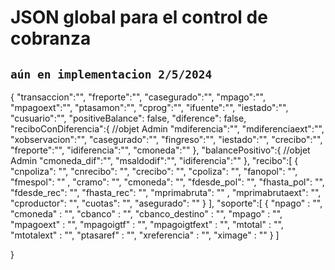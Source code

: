# JSON global para el control de cobranza 
## `aún en implementacion 2/5/2024`
{
    "transaccion":"",
    "freporte":"",
    "casegurado":"",
    "mpago":"",
    "mpagoext":"",
    "ptasamon":"",
    "cprog":"",
    "ifuente":"",
    "iestado":"",
    "cusuario":"",
    "positiveBalance": false,
    "diference": false,
    "reciboConDiferencia":{          //objet Admin
        "mdiferencia":"",
        "mdiferenciaext":"",
        "xobservacion":"",
        "casegurado":"",
        "fingreso":"",
        "iestado":"",
        "crecibo":"",
        "freporte":"",
        "idiferencia":"",
        "cmoneda":""
    },
    "balancePositivo":{          //objet Admin
        "cmoneda_dif":"",
        "msaldodif":"",
        "idiferencia":""
    },
    "recibo":[
        {
            "cnpoliza": "",
            "cnrecibo": "",
            "crecibo": "",
            "cpoliza": "",
            "fanopol": "",
            "fmespol": ""  ,
            "cramo": "",
            "cmoneda": "",
            "fdesde_pol": "",
            "fhasta_pol": "",
            "fdesde_rec": "",
            "fhasta_rec": "",
            "mprimabruta": ""  ,
            "mprimabrutaext": "",
            "cproductor": "",
            "cuotas": "",
            "asegurado": ""
        }
    ],
    "soporte":[
        {
       "npago" : "",
       "cmoneda" : "",
       "cbanco" : "",
       "cbanco_destino" : "",
       "mpago" : "",
       "mpagoext" : "",
       "mpagoigtf" : "",
       "mpagoigtfext" : "",
       "mtotal" : "",
       "mtotalext" : "",
       "ptasaref" : "",
       "xreferencia" : "",
       "ximage" : ""
        }
    ]
    
}